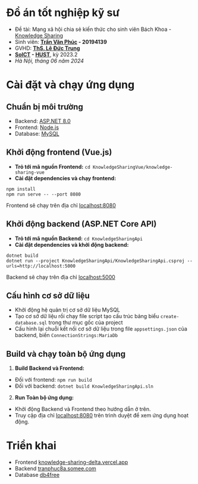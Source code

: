 # Đồ án tốt nghiệp kỹ sư
- Đề tài: Mạng xã hội chia sẻ kiến thức cho sinh viên Bách Khoa - [Knowledge Sharing](https://knowledge-sharing-delta.vercel.app/)
- Sinh viên: **[Trần Văn Phúc](https://www.facebook.com/tranphuc8a) - 20194139**
- GVHD: [**ThS. Lê Đức Trung**](https://soict.hust.edu.vn/ths-le-duc-trung.html)
- **[SoICT](https://soict.hust.edu.vn/) - [HUST](https://hust.edu.vn/)**, kỳ 2023.2  
- *Hà Nội, tháng 06 năm 2024*

# Cài đặt và chạy ứng dụng

## Chuẩn bị môi trường
- Backend: [ASP.NET 8.0](https://dotnet.microsoft.com/en-us/download/dotnet/8.0)
- Frontend: [Node.js](https://nodejs.org/en)
- Database:  [MySQL](https://www.mysql.com/)

## Khởi động frontend (Vue.js)  
- **Trỏ tới mã nguồn Frontend:** ` cd KnowledgeSharingVue/knowledge-sharing-vue `
- **Cài đặt dependencies và chạy frontend:**
```
npm install
npm run serve -- --port 8080
```  
Frontend sẽ chạy trên địa chỉ [localhost:8080](http://localhost:8080)


## Khởi động backend (ASP.NET Core API)
- **Trỏ tới mã nguồn Backend:** ` cd KnowledgeSharingApi `
- **Cài đặt dependencies và khởi động backend:**
```
dotnet build
dotnet run --project KnowledgeSharingApi/KnowledgeSharingApi.csproj --urls=http://localhost:5000
```
Backend sẽ chạy trên địa chỉ [localhost:5000](http://localhost:5000)

## Cấu hình cơ sở dữ liệu
- Khởi động hệ quản trị cơ sở dữ liệu MySQL
- Tạo cơ sở dữ liệu rồi chạy file script tạo cấu trúc bảng biểu `create-database.sql` trong thư mục gốc của project
- Cấu hình lại chuỗi kết nối cơ sở dữ liệu trong file `appsettings.json` của backend, biến `ConnectionStrings:MariaDb`

## Build và chạy toàn bộ ứng dụng

1. **Build Backend và Frontend:**
- Đối với frontend: ` npm run build `  
- Đối với backend: `dotnet build KnowledgeSharingApi.sln`


2. **Run Toàn bộ ứng dụng:**
- Khởi động Backend và Frontend theo hướng dẫn ở trên.
- Truy cập địa chỉ [localhost:8080](http://localhost:8080) trên trình duyệt để xem ứng dụng hoạt động.


# Triển khai

- Frontend  [knowledge-sharing-delta.vercel.app](https://knowledge-sharing-delta.vercel.app/)
- Backend [tranphuc8a.somee.com](https://tranphuc8a.somee.com/swagger/index.html)
- Database [db4free](https://db4free.net/)
